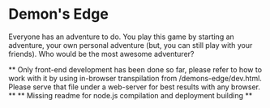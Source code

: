 # Demon's Edge #

Everyone has an adventure to do. You play this game by starting an adventure, your own personal adventure (but, you can still play with your friends).
Who would be the most awesome adventurer?

** Only front-end development has been done so far, please refer to how to work with it by using in-browser transpilation from /demons-edge/dev.html. Please serve that file under a web-server for best results with any browser. **
** Missing readme for node.js compilation and deployment building **